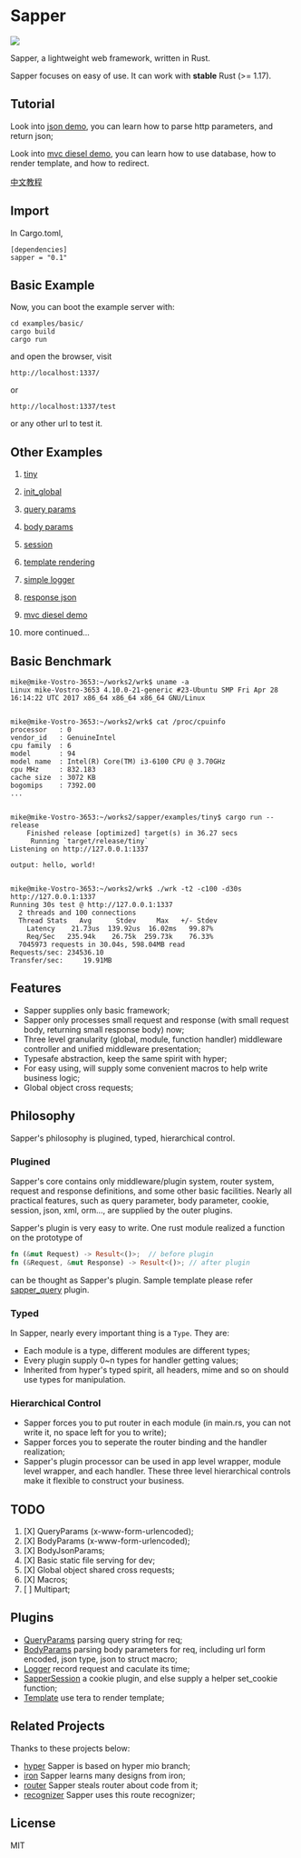 # Sapper

![](https://travis-ci.org/sappworks/sapper.svg?branch=master)
 
Sapper, a lightweight web framework, written in Rust.

Sapper focuses on easy of use. It can work with **stable** Rust (>= 1.17).

## Tutorial

Look into [json demo](https://github.com/sappworks/sapper_examples/tree/master/json_example), you can learn how to parse http parameters, and return json;

Look into [mvc diesel demo](https://github.com/sappworks/sapper_examples/tree/master/mvc_example), you can learn how to use database, how to render template, and how to redirect.

[中文教程](https://github.com/sappworks/sapper/blob/master/README.md)

## Import

In Cargo.toml,

```
[dependencies]
sapper = "0.1"
```

## Basic Example

Now, you can boot the example server with:

```
cd examples/basic/
cargo build
cargo run
```

and open the browser, visit 

`http://localhost:1337/`

or

`http://localhost:1337/test`

or any other url to test it.

## Other Examples

1. [tiny](https://github.com/sappworks/sapper/tree/master/examples/tiny)
2. [init_global](https://github.com/sappworks/sapper/tree/master/examples/init_global)
3. [query params](https://github.com/sappworks/sapper_query/tree/master/examples/basic)
4. [body params](https://github.com/sappworks/sapper_body/tree/master/examples/basic)
5. [session](https://github.com/sappworks/sapper_session/tree/master/examples/basic)
6. [template rendering](https://github.com/sappworks/sapper_tmpl/tree/master/examples/basic)
7. [simple logger](https://github.com/sappworks/sapper_logger/tree/master/examples/basic)
8. [response json](https://github.com/sappworks/sapper_examples/tree/master/json_example)
10. [mvc diesel demo](https://github.com/sappworks/sapper_examples/tree/master/mvc_example)
 
11.  more continued...

## Basic Benchmark

```
mike@mike-Vostro-3653:~/works2/wrk$ uname -a
Linux mike-Vostro-3653 4.10.0-21-generic #23-Ubuntu SMP Fri Apr 28 16:14:22 UTC 2017 x86_64 x86_64 x86_64 GNU/Linux


mike@mike-Vostro-3653:~/works2/wrk$ cat /proc/cpuinfo 
processor	: 0
vendor_id	: GenuineIntel
cpu family	: 6
model		: 94
model name	: Intel(R) Core(TM) i3-6100 CPU @ 3.70GHz
cpu MHz		: 832.183
cache size	: 3072 KB
bogomips	: 7392.00
...


mike@mike-Vostro-3653:~/works2/sapper/examples/tiny$ cargo run --release
    Finished release [optimized] target(s) in 36.27 secs
     Running `target/release/tiny`
Listening on http://127.0.0.1:1337

output: hello, world!


mike@mike-Vostro-3653:~/works2/wrk$ ./wrk -t2 -c100 -d30s http://127.0.0.1:1337
Running 30s test @ http://127.0.0.1:1337
  2 threads and 100 connections
  Thread Stats   Avg      Stdev     Max   +/- Stdev
    Latency    21.73us  139.92us  16.02ms   99.87%
    Req/Sec   235.94k    26.75k  259.73k    76.33%
  7045973 requests in 30.04s, 598.04MB read
Requests/sec: 234536.10
Transfer/sec:     19.91MB
```

## Features

- Sapper supplies only basic framework;
- Sapper only processes small request and response (with small request body, returning small response body) now;
- Three level granularity (global, module, function handler) middleware controller and unified middleware presentation; 
- Typesafe abstraction, keep the same spirit with hyper;
- For easy using, will supply some convenient macros to help write business logic;
- Global object cross requests;

## Philosophy

Sapper's philosophy is plugined, typed, hierarchical control.

### Plugined

Sapper's core contains only middleware/plugin system, router system, request and response definitions, and some other basic facilities. Nearly all practical features, such as query parameter, body parameter, cookie, session, json, xml, orm..., are supplied by the outer plugins.

Sapper's plugin is very easy to write. One rust module realized a function on the prototype of 

```rust
fn (&mut Request) -> Result<()>;  // before plugin
fn (&Request, &mut Response) -> Result<()>; // after plugin
```

can be thought as Sapper's plugin. Sample template please refer [sapper_query](https://github.com/sappworks/sapper_query) plugin.

### Typed

In Sapper, nearly every important thing is a `Type`. They are:

- Each module is a type, different modules are different types;
- Every plugin supply 0~n types for handler getting values;
- Inherited from hyper's typed spirit, all headers, mime and so on should use types for manipulation. 


### Hierarchical Control

- Sapper forces you to put router in each module (in main.rs, you can not write it, no space left for you to write);
- Sapper forces you to seperate the router binding and the handler realization;
- Sapper's plugin processor can be used in app level wrapper, module level wrapper, and each handler. These three level hierarchical controls make it flexible to construct your business.


## TODO

1. [X] QueryParams (x-www-form-urlencoded);
2. [X] BodyParams (x-www-form-urlencoded);
3. [X] BodyJsonParams;
3. [X] Basic static file serving for dev;
5. [X] Global object shared cross requests;
6. [X] Macros;
4. [ ] Multipart;



## Plugins

- [QueryParams](https://github.com/sappworks/sapper_query)  parsing query string for req;
- [BodyParams](https://github.com/sappworks/sapper_body) parsing body parameters for req, including url form encoded, json type, json to struct macro;
- [Logger](https://github.com/sappworks/sapper_logger) record request and caculate its time;
- [SapperSession](https://github.com/sappworks/sapper_session) a cookie plugin, and else supply a helper set_cookie function;
- [Template](https://github.com/sappworks/sapper_tmpl) use tera to render template;


## Related Projects

Thanks to these projects below:

- [hyper](https://github.com/hyperium/hyper) Sapper is based on hyper mio branch;
- [iron](https://github.com/iron/iron) Sapper learns many designs from iron;
- [router](https://github.com/iron/router) Sapper steals router about code from it;
- [recognizer](https://github.com/conduit-rust/route-recognizer.rs) Sapper uses this route recognizer;


## License

MIT
